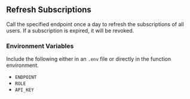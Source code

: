 ## Refresh Subscriptions

Call the specified endpoint once a day to refresh the subscriptions of all users.
If a subscription is expired, it will be revoked.

### Environment Variables

Include the following either in an `.env` file or directly in the function environment.

- `ENDPOINT`
- `ROLE`
- `API_KEY`
